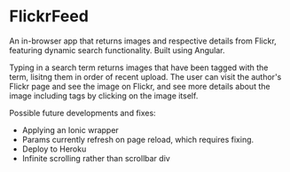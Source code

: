 # FlickrFeed

An in-browser app that returns images and respective details from Flickr, featuring dynamic search functionality. Built using Angular.

Typing in a search term returns images that have been tagged with the term, lisitng them in order of recent upload. The user can visit the author's Flickr page and see the image on Flickr, and see more details about the image including tags by clicking on the image itself.

Possible future developments and fixes:

- Applying an Ionic wrapper
- Params currently refresh on page reload, which requires fixing.
- Deploy to Heroku
- Infinite scrolling rather than scrollbar div

